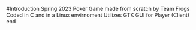 #Introduction 
Spring 2023 
Poker Game made from scratch by Team Frogs 
Coded in C and in a Linux envirnoment
Utilizes GTK GUI for Player (Client) end

